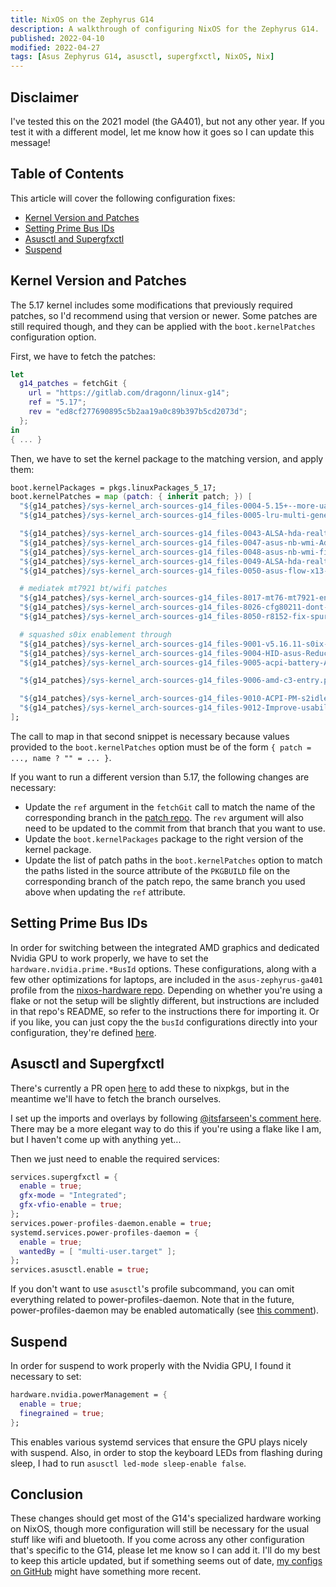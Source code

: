 ```yaml
---
title: NixOS on the Zephyrus G14
description: A walkthrough of configuring NixOS for the Zephyrus G14.
published: 2022-04-10
modified: 2022-04-27
tags: [Asus Zephyrus G14, asusctl, supergfxctl, NixOS, Nix]
---
```


<!-- cspell:ignore zephyrus asusctl supergfxctl pkgs uarches ALSA realtek mediatek wifi dont faili pstate PKGBUILD nixos nixpkgs itsfarseen vfio finegrained -->

## Disclaimer

I've tested this on the 2021 model (the GA401), but not any other year. If you test it with a different model, let me know how it goes so I can update this message!

## Table of Contents

This article will cover the following configuration fixes:

- [Kernel Version and Patches](#kernel-version-and-patches)
- [Setting Prime Bus IDs](setting-prime-bus-ids)
- [Asusctl and Supergfxctl](asusctl-and-supergfxctl)
- [Suspend](#suspend)

## Kernel Version and Patches

The 5.17 kernel includes some modifications that previously required patches, so I'd recommend using that version or newer. Some patches are still required though, and they can be applied with the `boot.kernelPatches` configuration option.

First, we have to fetch the patches:

```nix
let
  g14_patches = fetchGit {
    url = "https://gitlab.com/dragonn/linux-g14";
    ref = "5.17";
    rev = "ed8cf277690895c5b2aa19a0c89b397b5cd2073d";
  };
in
{ ... }
```

Then, we have to set the kernel package to the matching version, and apply them:

```nix
boot.kernelPackages = pkgs.linuxPackages_5_17;
boot.kernelPatches = map (patch: { inherit patch; }) [
  "${g14_patches}/sys-kernel_arch-sources-g14_files-0004-5.15+--more-uarches-for-kernel.patch"
  "${g14_patches}/sys-kernel_arch-sources-g14_files-0005-lru-multi-generational.patch"

  "${g14_patches}/sys-kernel_arch-sources-g14_files-0043-ALSA-hda-realtek-Fix-speakers-not-working-on-Asus-Fl.patch"
  "${g14_patches}/sys-kernel_arch-sources-g14_files-0047-asus-nb-wmi-Add-tablet_mode_sw-lid-flip.patch"
  "${g14_patches}/sys-kernel_arch-sources-g14_files-0048-asus-nb-wmi-fix-tablet_mode_sw_int.patch"
  "${g14_patches}/sys-kernel_arch-sources-g14_files-0049-ALSA-hda-realtek-Add-quirk-for-ASUS-M16-GU603H.patch"
  "${g14_patches}/sys-kernel_arch-sources-g14_files-0050-asus-flow-x13-support_sw_tablet_mode.patch"

  # mediatek mt7921 bt/wifi patches
  "${g14_patches}/sys-kernel_arch-sources-g14_files-8017-mt76-mt7921-enable-VO-tx-aggregation.patch"
  "${g14_patches}/sys-kernel_arch-sources-g14_files-8026-cfg80211-dont-WARN-if-a-self-managed-device.patch"
  "${g14_patches}/sys-kernel_arch-sources-g14_files-8050-r8152-fix-spurious-wakeups-from-s0i3.patch"

  # squashed s0ix enablement through
  "${g14_patches}/sys-kernel_arch-sources-g14_files-9001-v5.16.11-s0ix-patch-2022-02-23.patch"
  "${g14_patches}/sys-kernel_arch-sources-g14_files-9004-HID-asus-Reduce-object-size-by-consolidating-calls.patch"
  "${g14_patches}/sys-kernel_arch-sources-g14_files-9005-acpi-battery-Always-read-fresh-battery-state-on-update.patch"

  "${g14_patches}/sys-kernel_arch-sources-g14_files-9006-amd-c3-entry.patch"

  "${g14_patches}/sys-kernel_arch-sources-g14_files-9010-ACPI-PM-s2idle-Don-t-report-missing-devices-as-faili.patch"
  "${g14_patches}/sys-kernel_arch-sources-g14_files-9012-Improve-usability-for-amd-pstate.patch"
];
```

The call to map in that second snippet is necessary because values provided to the `boot.kernelPatches` option must be of the form `{ patch = ..., name ? "" = ... }`.

If you want to run a different version than 5.17, the following changes are necessary:

- Update the `ref` argument in the `fetchGit` call to match the name of the corresponding branch in the [patch repo](https://gitlab.com/dragonn/linux-g14). The `rev` argument will also need to be updated to the commit from that branch that you want to use.
- Update the `boot.kernelPackages` package to the right version of the kernel package.
- Update the list of patch paths in the `boot.kernelPatches` option to match the paths listed in the source attribute of the `PKGBUILD` file on the corresponding branch of the patch repo, the same branch you used above when updating the `ref` attribute.

## Setting Prime Bus IDs

In order for switching between the integrated AMD graphics and dedicated Nvidia GPU to work properly, we have to set the `hardware.nvidia.prime.*BusId` options. These configurations, along with a few other optimizations for laptops, are included in the `asus-zephyrus-ga401` profile from the [nixos-hardware repo](https://github.com/NixOS/nixos-hardware). Depending on whether you're using a flake or not the setup will be slightly different, but instructions are included in that repo's README, so refer to the instructions there for importing it. Or if you like, you can just copy the the `busId` configurations directly into your configuration, they're defined [here](https://github.com/NixOS/nixos-hardware/blob/master/asus/zephyrus/ga401/default.nix).

## Asusctl and Supergfxctl

There's currently a PR open [here](https://github.com/NixOS/nixpkgs/pull/147786) to add these to nixpkgs, but in the meantime we'll have to fetch the branch ourselves.

I set up the imports and overlays by following [@itsfarseen's comment here](https://github.com/NixOS/nixpkgs/pull/147786#issuecomment-1068804835). There may be a more elegant way to do this if you're using a flake like I am, but I haven't come up with anything yet...

Then we just need to enable the required services:

```nix
services.supergfxctl = {
  enable = true;
  gfx-mode = "Integrated";
  gfx-vfio-enable = true;
};
services.power-profiles-daemon.enable = true;
systemd.services.power-profiles-daemon = {
  enable = true;
  wantedBy = [ "multi-user.target" ];
};
services.asusctl.enable = true;
```

If you don't want to use `asusctl`'s profile subcommand, you can omit everything related to power-profiles-daemon. Note that in the future, power-profiles-daemon may be enabled automatically (see [this comment](https://github.com/NixOS/nixpkgs/pull/147786#issuecomment-1092347132)).

## Suspend

In order for suspend to work properly with the Nvidia GPU, I found it necessary to set:

```nix
hardware.nvidia.powerManagement = {
  enable = true;
  finegrained = true;
};
```

This enables various systemd services that ensure the GPU plays nicely with suspend. Also, in order to stop the keyboard LEDs from flashing during sleep, I had to run `asusctl led-mode sleep-enable false`.

## Conclusion

These changes should get most of the G14's specialized hardware working on NixOS, though more configuration will still be necessary for the usual stuff like wifi and bluetooth. If you come across any other configuration that's specific to the G14, please let me know so I can add it. I'll do my best to keep this article updated, but if something seems out of date, [my configs on GitHub](https://github.com/mtoohey31/infra) might have something more recent.
